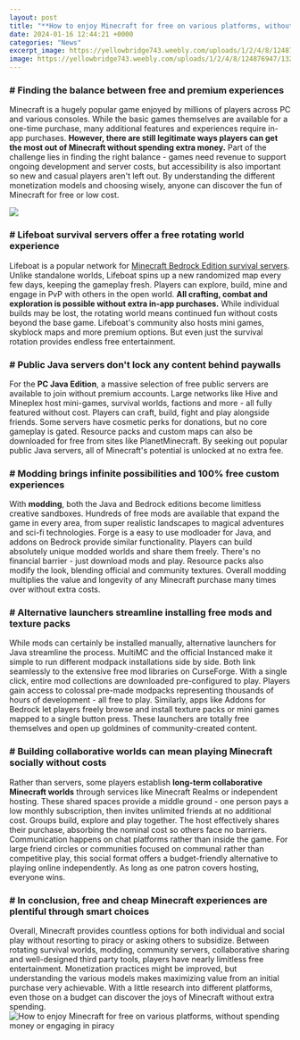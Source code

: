 ```yaml
---
layout: post
title: "**How to enjoy Minecraft for free on various platforms, without spending money or engaging in piracy**"
date: 2024-01-16 12:44:21 +0000
categories: "News"
excerpt_image: https://yellowbridge743.weebly.com/uploads/1/2/4/8/124876947/132441702.jpg
image: https://yellowbridge743.weebly.com/uploads/1/2/4/8/124876947/132441702.jpg
---
```


### # Finding the balance between free and premium experiences
Minecraft is a hugely popular game enjoyed by millions of players across PC and various consoles. While the basic games themselves are available for a one-time purchase, many additional features and experiences require in-app purchases. **However, there are still legitimate ways players can get the most out of Minecraft without spending extra money.**
Part of the challenge lies in finding the right balance - games need revenue to support ongoing development and server costs, but accessibility is also important so new and casual players aren't left out. By understanding the different monetization models and choosing wisely, anyone can discover the fun of Minecraft for free or low cost.

![](https://technobrotherzz.in/wp-content/uploads/2020/02/Minecraft-768x512.jpg)
### # Lifeboat survival servers offer a free rotating world experience
Lifeboat is a popular network for [Minecraft Bedrock Edition survival servers](https://store.fi.io.vn/chihuahuas-christmas-lights-funny-xmas-dog-lover-104-chihuahua-dog). Unlike standalone worlds, Lifeboat spins up a new randomized map every few days, keeping the gameplay fresh. Players can explore, build, mine and engage in PvP with others in the open world. **All crafting, combat and exploration is possible without extra in-app purchases.** While individual builds may be lost, the rotating world means continued fun without costs beyond the base game. Lifeboat's community also hosts mini games, skyblock maps and more premium options. But even just the survival rotation provides endless free entertainment.
### # Public Java servers don't lock any content behind paywalls 
For the **PC Java Edition**, a massive selection of free public servers are available to join without premium accounts. Large networks like Hive and Mineplex host mini-games, survival worlds, factions and more - all fully featured without cost. Players can craft, build, fight and play alongside friends. Some servers have cosmetic perks for donations, but no core gameplay is gated. Resource packs and custom maps can also be downloaded for free from sites like PlanetMinecraft. By seeking out popular public Java servers, all of Minecraft's potential is unlocked at no extra fee.
### # Modding brings infinite possibilities and 100% free custom experiences
With **modding**, both the Java and Bedrock editions become limitless creative sandboxes. Hundreds of free mods are available that expand the game in every area, from super realistic landscapes to magical adventures and sci-fi technologies. Forge is a easy to use modloader for Java, and addons on Bedrock provide similar functionality. Players can build absolutely unique modded worlds and share them freely. There's no financial barrier - just download mods and play. Resource packs also modify the look, blending official and community textures. Overall modding multiplies the value and longevity of any Minecraft purchase many times over without extra costs.
### # Alternative launchers streamline installing free mods and texture packs  
While mods can certainly be installed manually, alternative launchers for Java streamline the process. MultiMC and the official Instanced make it simple to run different modpack installations side by side. Both link seamlessly to the extensive free mod libraries on CurseForge. With a single click, entire mod collections are downloaded pre-configured to play. Players gain access to colossal pre-made modpacks representing thousands of hours of development - all free to play. Similarly, apps like Addons for Bedrock let players freely browse and install texture packs or mini games mapped to a single button press. These launchers are totally free themselves and open up goldmines of community-created content.
### # Building collaborative worlds can mean playing Minecraft socially without costs 
Rather than servers, some players establish **long-term collaborative Minecraft worlds** through services like Minecraft Realms or independent hosting. These shared spaces provide a middle ground - one person pays a low monthly subscription, then invites unlimited friends at no additional cost. Groups build, explore and play together. The host effectively shares their purchase, absorbing the nominal cost so others face no barriers. Communication happens on chat platforms rather than inside the game. For large friend circles or communities focused on communal rather than competitive play, this social format offers a budget-friendly alternative to playing online independently. As long as one patron covers hosting, everyone wins.
### # In conclusion, free and cheap Minecraft experiences are plentiful through smart choices  
Overall, Minecraft provides countless options for both individual and social play without resorting to piracy or asking others to subsidize. Between rotating survival worlds, modding, community servers, collaborative sharing and well-designed third party tools, players have nearly limitless free entertainment. Monetization practices might be improved, but understanding the various models makes maximizing value from an initial purchase very achievable. With a little research into different platforms, even those on a budget can discover the joys of Minecraft without extra spending.
![**How to enjoy Minecraft for free on various platforms, without spending money or engaging in piracy**](https://yellowbridge743.weebly.com/uploads/1/2/4/8/124876947/132441702.jpg)